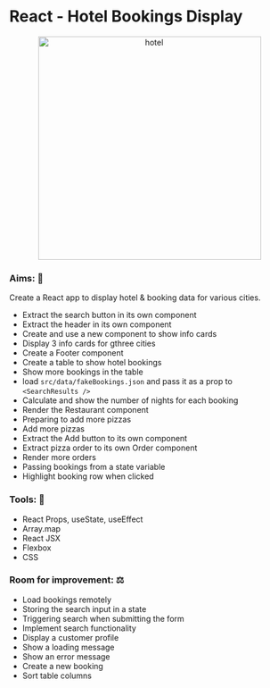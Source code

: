 # React - Hotel Bookings Display 

<p align="center">
  <img src="https://i.ibb.co/x7qVfD2/hotel.jpg" alt="hotel" width="400">
</p>

### Aims: :dart:

Create a React app to display hotel & booking data for various cities. 

- Extract the search button in its own component
- Extract the header in its own component
- Create and use a new component to show info cards
- Display 3 info cards for gthree cities
- Create a Footer component
- Create a table to show hotel bookings
- Show more bookings in the table
- load `src/data/fakeBookings.json` and pass it as a prop to `<SearchResults />`
- Calculate and show the number of nights for each booking
- Render the Restaurant component
- Preparing to add more pizzas
- Add more pizzas
- Extract the Add button to its own component
- Extract pizza order to its own Order component
- Render more orders
- Passing bookings from a state variable
- Highlight booking row when clicked

### Tools: :toolbox:

- React Props, useState, useEffect
- Array.map 
- React JSX
- Flexbox
- CSS 

### Room for improvement: :balance_scale:

- Load bookings remotely
- Storing the search input in a state
- Triggering search when submitting the form
- Implement search functionality
- Display a customer profile 
- Show a loading message
- Show an error message
- Create a new booking
- Sort table columns






